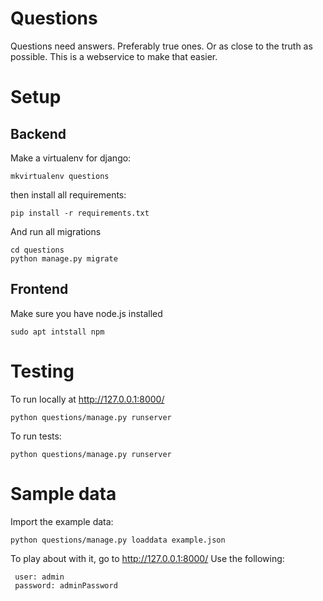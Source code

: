 # Questions

Questions need answers. Preferably true ones. Or as close to the truth as possible. This is a webservice
to make that easier.

# Setup

## Backend

Make a virtualenv for django:

    mkvirtualenv questions

then install all requirements:

    pip install -r requirements.txt

And run all migrations

    cd questions
    python manage.py migrate

## Frontend

Make sure you have node.js installed

    sudo apt intstall npm


# Testing

To run locally at http://127.0.0.1:8000/

    python questions/manage.py runserver

To run tests:

    python questions/manage.py runserver


# Sample data

Import the example data:

    python questions/manage.py loaddata example.json

To play about with it, go to http://127.0.0.1:8000/
Use the following:

     user: admin
     password: adminPassword
